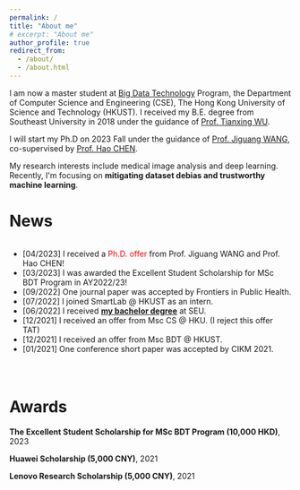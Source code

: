 ```yaml
---
permalink: /
title: "About me"
# excerpt: "About me"
author_profile: true
redirect_from: 
  - /about/
  - /about.html
---
```


I am now a master student at [Big Data Technology](https://seng.hkust.edu.hk/academics/taught-postgraduate/msc-bdt) Program, the Department of Computer Science and Engineering (CSE), The Hong Kong University of Science and Technology (HKUST). I received my B.E. degree from Southeast University in 2018 under the guidance of [Prof. Tianxing WU](tianxing-wu.github.io). 

I will start my Ph.D on 2023 Fall under the guidance of [Prof. Jiguang WANG](https://wang-lab.hkust.edu.hk/people/cv_html/Jiguang_wang_cv.html), co-supervised by [Prof. Hao CHEN](https://hkustsmartlab.netlify.app/people/prof.-hao-chen/).

My research interests include medical image analysis and deep learning. Recently, I'm focusing on **mitigating dataset debias and trustworthy machine learning**.


News
======
<div style="height: 240px; overflow: auto;">
<ul>
  <li>
		[04/2023] I received a <font color="red">Ph.D. offer</font> from Prof. Jiguang WANG and Prof. Hao CHEN!<br />
	</li>
	<li>
		[03/2023] I was awarded the Excellent Student Scholarship for MSc BDT Program in AY2022/23!<br />
	</li>
	<li>
		[09/2022] One journal paper was accepted by Frontiers in Public Health.<br />
	</li>
	<li>
		[07/2022] I joined SmartLab @ HKUST as an intern.<br />
	</li>
	<li>
	[06/2022] I received <a href="https://mp.weixin.qq.com/s/vf07uoFXJeO4gJeNXbzZ6A"><b>my bachelor degree</b></a> at SEU.<br />
	</li>
	<li>
	[12/2021] I received an offer from Msc CS @ HKU. (I reject this offer TAT)<br />
	</li>
	<li>
	[12/2021] I received an offer from Msc BDT @ HKUST.<br />
	</li>
  <li>
	[01/2021] One conference short paper was accepted by CIKM 2021.<br />
	</li>
</ul>
</div>



Awards
======
**The Excellent Student Scholarship for MSc BDT Program (10,000 HKD)**, 2023

**Huawei Scholarship (5,000 CNY)**, 2021

**Lenovo Research Scholarship (5,000 CNY)**, 2021
